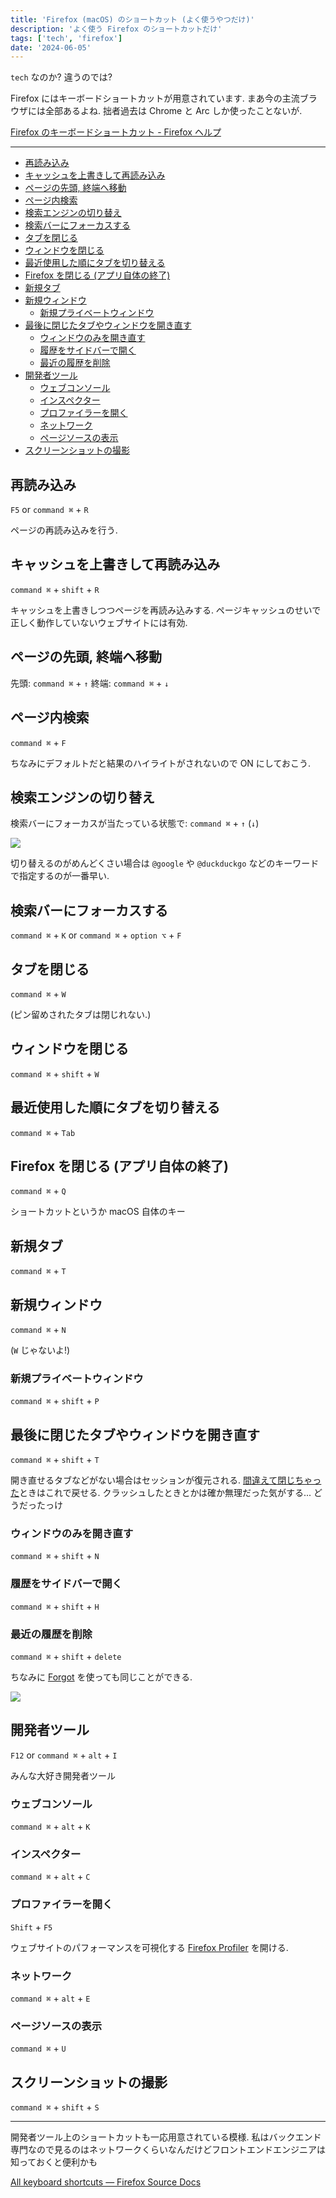 ```yaml
---
title: 'Firefox (macOS) のショートカット (よく使うやつだけ)'
description: 'よく使う Firefox のショートカットだけ'
tags: ['tech', 'firefox']
date: '2024-06-05'
---
```


`tech` なのか? 違うのでは?

Firefox にはキーボードショートカットが用意されています. まあ今の主流ブラウザには全部あるよね. 拙者過去は Chrome と Arc しか使ったことないが.

[Firefox のキーボードショートカット - Firefox ヘルプ](https://support.mozilla.org/ja/kb/keyboard-shortcuts-perform-firefox-tasks-quickly?redirectslug=Keyboard+shortcuts&redirectlocale=ja)

---

- [再読み込み](#再読み込み)
- [キャッシュを上書きして再読み込み](#キャッシュを上書きして再読み込み)
- [ページの先頭, 終端へ移動](#ページの先頭-終端へ移動)
- [ページ内検索](#ページ内検索)
- [検索エンジンの切り替え](#検索エンジンの切り替え)
- [検索バーにフォーカスする](#検索バーにフォーカスする)
- [タブを閉じる](#タブを閉じる)
- [ウィンドウを閉じる](#ウィンドウを閉じる)
- [最近使用した順にタブを切り替える](#最近使用した順にタブを切り替える)
- [Firefox を閉じる (アプリ自体の終了)](#firefox-を閉じる-アプリ自体の終了)
- [新規タブ](#新規タブ)
- [新規ウィンドウ](#新規ウィンドウ)
  - [新規プライベートウィンドウ](#新規プライベートウィンドウ)
- [最後に閉じたタブやウィンドウを開き直す](#最後に閉じたタブやウィンドウを開き直す)
  - [ウィンドウのみを開き直す](#ウィンドウのみを開き直す)
  - [履歴をサイドバーで開く](#履歴をサイドバーで開く)
  - [最近の履歴を削除](#最近の履歴を削除)
- [開発者ツール](#開発者ツール)
  - [ウェブコンソール](#ウェブコンソール)
  - [インスペクター](#インスペクター)
  - [プロファイラーを開く](#プロファイラーを開く)
  - [ネットワーク](#ネットワーク)
  - [ページソースの表示](#ページソースの表示)
- [スクリーンショットの撮影](#スクリーンショットの撮影)

## 再読み込み

`F5` or `command ⌘` + `R`

ページの再読み込みを行う.

## キャッシュを上書きして再読み込み

`command ⌘` + `shift` + `R`

キャッシュを上書きしつつページを再読み込みする. ページキャッシュのせいで正しく動作していないウェブサイトには有効.

## ページの先頭, 終端へ移動

先頭: `command ⌘` + `↑`
終端: `command ⌘` + `↓`

## ページ内検索

`command ⌘` + `F`

ちなみにデフォルトだと結果のハイライトがされないので ON にしておこう.

## 検索エンジンの切り替え

検索バーにフォーカスが当たっている状態で:
`command ⌘` + `↑` (`↓`)

![](/post-image/2024/firefox-shortcut/firefox-search-engine.gif)

切り替えるのがめんどくさい場合は `@google` や `@duckduckgo` などのキーワードで指定するのが一番早い.

## 検索バーにフォーカスする

`command ⌘` + `K` or `command ⌘` + `option ⌥` + `F`

## タブを閉じる

`command ⌘` + `W`

(ピン留めされたタブは閉じれない.)

## ウィンドウを閉じる

`command ⌘` + `shift` + `W`

## 最近使用した順にタブを切り替える

`command ⌘` + `Tab`

## Firefox を閉じる (アプリ自体の終了)

`command ⌘` + `Q`

ショートカットというか macOS 自体のキー

## 新規タブ

`command ⌘` + `T`

## 新規ウィンドウ

`command ⌘` + `N`

(`W` じゃないよ!)

### 新規プライベートウィンドウ

`command ⌘` + `shift` + `P`

## 最後に閉じたタブやウィンドウを開き直す

`command ⌘` + `shift` + `T`

開き直せるタブなどがない場合はセッションが復元される. [間違えて閉じちゃった](#firefox-を閉じる-アプリ自体の終了)ときはこれで戻せる. クラッシュしたときとかは確か無理だった気がする... どうだったっけ

### ウィンドウのみを開き直す

`command ⌘` + `shift` + `N`

### 履歴をサイドバーで開く

`command ⌘` + `shift` + `H`

### 最近の履歴を削除

`command ⌘` + `shift` + `delete`

ちなみに [Forgot](https://support.mozilla.org/ja/kb/forget-button-quickly-delete-your-browsing-history) を使っても同じことができる.

![](/post-image/2024/firefox-shortcut/firefox-forgot.jpg)

## 開発者ツール

`F12` or `command ⌘` + `alt` + `I`

みんな大好き開発者ツール

### ウェブコンソール

`command ⌘` + `alt` + `K`

### インスペクター

`command ⌘` + `alt` + `C`

### プロファイラーを開く

`Shift` + `F5`

ウェブサイトのパフォーマンスを可視化する [Firefox Profiler](https://profiler.firefox.com/) を開ける.

### ネットワーク

`command ⌘` + `alt` + `E`

### ページソースの表示

`command ⌘` + `U`

## スクリーンショットの撮影

`command ⌘` + `shift` + `S`

---

開発者ツール上のショートカットも一応用意されている模様. 私はバックエンド専門なので見るのはネットワークくらいなんだけどフロントエンドエンジニアは知っておくと便利かも

[All keyboard shortcuts — Firefox Source Docs](https://firefox-source-docs.mozilla.org/devtools-user/keyboard_shortcuts/index.html)

